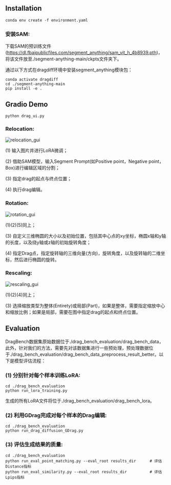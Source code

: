 ## Installation

```
conda env create -f environment.yaml
```

### 安装SAM:

下载SAM的预训练文件(https://dl.fbaipublicfiles.com/segment_anything/sam_vit_h_4b8939.pth)， 将该文件放至./segment-anything-main/ckpts文件夹下。

通过以下方式在dragdiff环境中安装segment_anything模块包：

```
conda activate dragdiff
cd ./segment-anything-main
pip install -e .
```



## Gradio Demo

```
python drag_ui.py
```

### Relocation:

![relocation_gui](./relocation_gui.png)

(1) 输入图片并进行LoRA微调；

(2) 借助SAM模型，输入Segment Prompt(如Positive point，Negative point，Box)进行编辑区域的分割；

(3) 指定drag的起点与终点位置；

(4) 执行drag编辑。



### Rotation:

![rotation_gui](./rotation_gui.png)

(1)(2)(5)同上；

(3) 自定义三维椭圆的大小以及初始位置，包括其中心点的xy坐标，椭圆x轴和y轴的长度，以及绕y轴或z轴的初始旋转角度；

(4) 指定Drag点，指定旋转轴的三维向量(方向)，旋转角度，以及旋转轴的二维坐标，然后进行椭圆的旋转。



### Rescaling:

![rescaling_gui](./rescaling_gui.png)

(1)(2)(4)同上；

(3) 选择缩放类型为整体(Entirety)或局部(Part)，如果是整体，需要指定缩放中心和缩放比例；如果是局部，需要在图中指定drag的起点和终点位置。



## Evaluation

DragBench数据集原始数据位于./drag_bench_evaluation/drag_bench_data，此外，针对我们的方法，需要先对该数据集进行一些预处理，预处理数据位于./drag_bench_evaluation/drag_bench_data_preprocess_result_better。以下是模型评估流程：

### (1) 分别针对每个样本训练LoRA:

```
cd ./drag_bench_evaluation
python run_lora_training.py
```

生成的所有LoRA文件将位于./drag_bench_evaluation/drag_bench_lora。

### (2) 利用GDrag完成对每个样本的Drag编辑:

```
cd ./drag_bench_evaluation
python run_drag_diffusion_GDrag.py
```

### (3) 评估生成结果的质量:

```
cd ./drag_bench_evaluation
python run_eval_point_matching.py --eval_root results_dir      # 评估Distance指标
python run_eval_similarity.py --eval_root results_dir          # 评估Lpips指标
```

